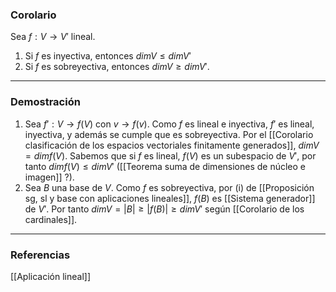 ### Corolario

Sea $f: V \rightarrow V'$ lineal.
1. Si $f$ es inyectiva, entonces $dimV \le dimV'$
2. Si $f$ es sobreyectiva, entonces $dimV \ge dimV'$.

---
### Demostración

1. Sea $f': V \rightarrow f(V)$ con $v \rightarrow f(v)$. Como $f$ es lineal e inyectiva, $f'$ es lineal, inyectiva, y además se cumple que es sobreyectiva. Por el [[Corolario clasificación de los espacios vectoriales finitamente generados]], $dimV = dimf(V)$. Sabemos que si $f$ es lineal, $f(V)$ es un subespacio de $V'$, por tanto $dimf(V) \le dimV'$ ([[Teorema suma de dimensiones de núcleo e imagen]] ?).
2. Sea $B$ una base de $V$. Como $f$ es sobreyectiva, por (i) de [[Proposición sg, sl y base con aplicaciones lineales]], $f(B)$ es [[Sistema generador]] de $V'$. Por tanto $dimV = |B| \ge |f(B)| \ge dimV'$ según [[Corolario de los cardinales]].

---
### Referencias

[[Aplicación lineal]]